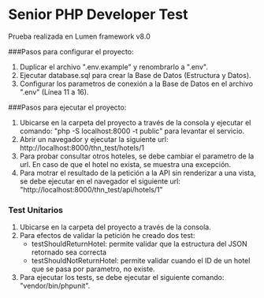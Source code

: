 # Senior PHP Developer Test

Prueba realizada en Lumen framework v8.0

###Pasos para configurar el proyecto:

1. Duplicar el archivo ".env.example" y renombrarlo a ".env".
2. Ejecutar database.sql para crear la Base de Datos (Estructura y Datos).
3. Configurar los parametros de conexión a la Base de Datos en el archivo ".env" (Línea 11 a 16).

###Pasos para ejecutar el proyecto:

1. Ubicarse en la carpeta del proyecto a través de la consola y ejecutar el comando: "php -S localhost:8000 -t public" para levantar el servicio.
2. Abrir un navegador y ejecutar la siguiente url:  http://localhost:8000/thn_test/hotels/1 
3. Para probar consultar otros hoteles, se debe cambiar el parametro de la url. En caso de que el hotel no exista, se muestra una excepción.
4. Para motrar el resultado de la petición a la API sin renderizar a una vista, se debe ejecutar en el navegador el siguiente url: "http://localhost:8000/thn_test/api/hotels/1"

### Test Unitarios
1. Ubicarse en la carpeta del proyecto a través de la consola.
2. Para efectos de validar la petición he creado dos test:
    - testShouldReturnHotel: permite validar que la estructura del JSON retornado sea correcta
    - testShouldNotReturnHotel: permite validar cuando el ID de un hotel que se pasa por parametro, no existe.
3. Para ejecutar los tests, se debe ejecutar el siguiente comando: "vendor/bin/phpunit".